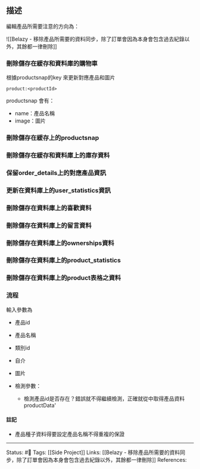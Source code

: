 ## 描述

編輯產品所需要注意的方向為：

![[Belazy - 移除產品所需要的資料同步，除了訂單會因為本身會包含過去紀錄以外，其餘都一律刪除]]


### 刪除儲存在緩存和資料庫的購物車
根據productsnap的key 來更新對應產品和圖片
```
product:<productId>
```

productsnap 會有：
- name：產品名稱
- image：圖片

### 刪除儲存在緩存上的productsnap


### 刪除儲存在緩存和資料庫上的庫存資料


### 保留order_details上的對應產品資訊

### 更新在資料庫上的user_statistics資訊

### 刪除儲存在資料庫上的喜歡資料

### 刪除儲存在資料庫上的留言資料

### 刪除儲存在資料庫上的ownerships資料

### 刪除儲存在資料庫上的product_statistics

### 刪除儲存在資料庫上的product表格之資料
          


### 流程

輸入參數為
- 產品id
- 產品名稱
- 類別id
- 自介
- 圖片

- 檢測參數：
	- 檢測產品id是否存在？錯誤就不得繼續檢測，正確就從中取得產品資料productData'





#### 註記
- 產品種子資料得要設定產品名稱不得重複的保證


---
Status: #🌱 
Tags:
[[Side Project]]
Links:
[[Belazy - 移除產品所需要的資料同步，除了訂單會因為本身會包含過去紀錄以外，其餘都一律刪除]]
References: